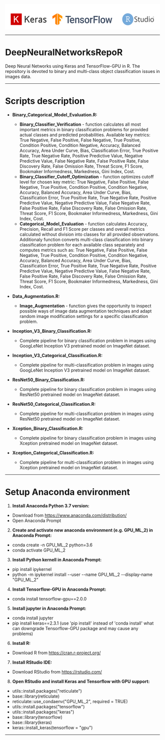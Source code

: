 
![alt text](Images//MD_Head.png?raw=true)

----------
# DeepNeuralNetworksRepoR

Deep Neural Networks using Keras and TensorFlow-GPU in R. The repository is devoted to binary and multi-class object classification issues in images data.

----------
# Scripts description

* **Binary_Categorical_Model_Evaluation.R:**
	* **Binary_Classifier_Verification** - function calculates all most important metrics in binary classification problems for provided actual classes and predicted probabilities. Available key metrics: True Negative, 
False Positive, False Negative, True Positive, Condition Positive, Condition Negative, Accuracy, Balanced Accuracy, Area Under Curve, Bias, Classification Error, True Positive Rate, True Negative Rate, Positive Predictive 
Value, Negative Predictive Value, False Negative Rate, False Positive Rate, False Discovery Rate, False Omission Rate, Threat Score, F1 Score, Bookmaker Informedness, Markedness, Gini Index, Cost.
	* **Binary_Classifier_Cutoff_Optimization** - function optimizes cutoff level for chosen key metric: True Negative, False Positive, False Negative, True Positive, Condition Positive, Condition Negative, Accuracy,
Balanced Accuracy, Area Under Curve, Bias, Classification Error, True Positive Rate, True Negative Rate, Positive Predictive Value, Negative Predictive Value, False Negative Rate, False Positive Rate, False Discovery Rate,
False Omission Rate, Threat Score, F1 Score, Bookmaker Informedness, Markedness, Gini Index, Cost.
	* **Categorical_Model_Evaluation** - function calculates Accuracy, Precision, Recall and F1 Score per classes and overall metrics calculated without division into classes for all provided observations. Additionaly
function converts multi-class classification into binary classification problem for each available class separately and computes metrics such as: True Negative, False Positive, False Negative, True Positive, Condition Positive,
Condition Negative, Accuracy, Balanced Accuracy, Area Under Curve, Bias, Classification Error, True Positive Rate, True Negative Rate, Positive Predictive Value, Negative Predictive Value, False Negative Rate, False 
Positive Rate, False Discovery Rate, False Omission Rate, Threat Score, F1 Score, Bookmaker Informedness, Markedness, Gini Index, Cost.

* **Data_Augmentation.R:**
	* **Image_Augmentation** - function gives the opportunity to inspect possible ways of image data augmentation techniques and adapt random image modification settings for a specific classification problem.

* **Inception_V3_Binary_Classification.R:**
	* Complete pipeline for binary classification problem in images using GoogLeNet Inception V3 pretrained model on ImageNet dataset.

* **Inception_V3_Categorical_Classification.R:**
	* Complete pipeline for multi-classification problem in images using GoogLeNet Inception V3 pretrained model on ImageNet dataset.

* **ResNet50_Binary_Classification.R:**
	* Complete pipeline for binary classification problem in images using ResNet50 pretrained model on ImageNet dataset.

* **ResNet50_Categorical_Classification.R:**
	* Complete pipeline for multi-classification problem in images using ResNet50 pretrained model on ImageNet dataset.

* **Xception_Binary_Classification.R:**
	* Complete pipeline for binary classification problem in images using Xception pretrained model on ImageNet dataset.

* **Xception_Categorical_Classification.R:**
	* Complete pipeline for multi-classification problem in images using Xception pretrained model on ImageNet dataset.

----------
# Setup Anaconda environment
1. **Install Anaconda Python 3.7 version:**
* Download from https://www.anaconda.com/distribution/
* Open Anaconda Prompt
2. **Create and activate new anaconda environment (e.g. GPU_ML_2) in Anaconda Prompt:**
* conda create -n GPU_ML_2 python=3.6
* conda activate GPU_ML_2
3. **Install Python kernell in Anaconda Prompt:**
* pip install ipykernel
* python -m ipykernel install --user --name GPU_ML_2 --display-name "GPU_ML_2"
4. **Install Tensorflow-GPU in Anaconda Prompt:**
* conda install tensorflow-gpu==2.0.0
5. **Install jupyter in Anaconda Prompt:**
* conda install jupyter
* pip install keras==2.3.1 (use 'pip install' instead of 'conda install' what can downgrade Tensorflow-GPU package and may cause any problems) 
6. **Install R:**
* Download R from https://cran.r-project.org/
7. **Install RStudio IDE:**
* Download RStudio from https://rstudio.com/
8. **Open RStudio and install Keras and Tensorflow with GPU support:**
* utils::install.packages("reticulate")
* base::library(reticulate)
* reticulate::use_condaenv("GPU_ML_2", required = TRUE)
* utils::install.packages("tensorflow")
* utils::install.packages("keras")
* base::library(tensorflow)
* base::library(keras)
* keras::install_keras(tensorflow = "gpu")

----------






